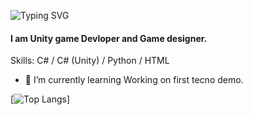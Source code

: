 <img src="https://readme-typing-svg.demolab.com?font=Fira+Code&pause=1000&color=B571F7&width=435&lines=Hi+there+%F0%9F%91%8B%2C+my+name+is+MrsedD" alt="Typing SVG" /></a>
#### I am Unity game Devloper and Game designer.

Skills: C# / C# (Unity) / Python / HTML 

- 🌱 I’m currently learning Working on first tecno demo. 

[![Top Langs](https://github-readme-stats.vercel.app/api/top-langs/?username=MrsedDGD)]

